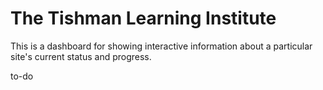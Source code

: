 # The Tishman Learning Institute
This is a dashboard for showing interactive information about a particular site's current status and progress.

to-do
